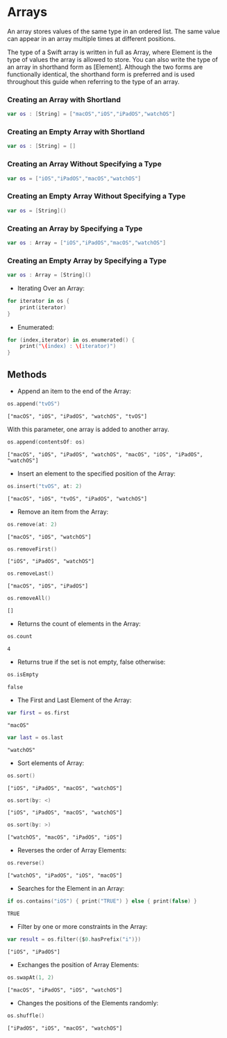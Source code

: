 # Arrays
An array stores values of the same type in an ordered list. The same value can appear in an array multiple times at different positions.

The type of a Swift array is written in full as Array<Element>, where Element is the type of values the array is allowed to store. You can also write the type of an array in shorthand form as [Element]. Although the two forms are functionally identical, the shorthand form is preferred and is used throughout this guide when referring to the type of an array.

### Creating an Array with Shortland   
```swift
var os : [String] = ["macOS","iOS","iPadOS","watchOS"]
```
### Creating an Empty Array with Shortland
```swift
var os : [String] = []
```
### Creating an Array Without Specifying a Type
```swift
var os = ["iOS","iPadOS","macOS","watchOS"]
```   
### Creating an Empty Array Without Specifying a Type
```swift
var os = [String]()
```
### Creating an Array by Specifying a Type
```swift
var os : Array = ["iOS","iPadOS","macOS","watchOS"]
```
### Creating an Empty Array by Specifying a Type
```swift
var os : Array = [String]()
```
- Iterating Over an Array:
```swift
for iterator in os {
    print(iterator)
}
```
- Enumerated:
```swift
for (index,iterator) in os.enumerated() {
    print("\(index) : \(iterator)")
}
```

## Methods
- Append an item to the end of the Array:
```swift
os.append("tvOS")
```
```
["macOS", "iOS", "iPadOS", "watchOS", "tvOS"]
```
With this parameter, one array is added to another array.
```swift
os.append(contentsOf: os)
```
```
["macOS", "iOS", "iPadOS", "watchOS", "macOS", "iOS", "iPadOS", "watchOS"]
```
- Insert an element to the specified position of the Array:
```swift
os.insert("tvOS", at: 2)
```
```
["macOS", "iOS", "tvOS", "iPadOS", "watchOS"]
```
- Remove an item from the Array:
```swift
os.remove(at: 2)
```
```
["macOS", "iOS", "watchOS"]
```
```swift
os.removeFirst()
```
```
["iOS", "iPadOS", "watchOS"]
```
```swift
os.removeLast()
```
```
["macOS", "iOS", "iPadOS"]
```
```swift
os.removeAll()
```
```
[]
```
- Returns the count of elements in the Array:
```swift
os.count
```
```
4
```
- Returns true if the set is not empty, false otherwise:
```swift
os.isEmpty
```
```
false
```
- The First and Last Element of the Array:
```swift
var first = os.first
```
```
"macOS"
```
 ```swift
var last = os.last
```
```
"watchOS"
```
- Sort elements of Array:
```swift
os.sort()
```
```
["iOS", "iPadOS", "macOS", "watchOS"]
```
```swift
os.sort(by: <)
```
```
["iOS", "iPadOS", "macOS", "watchOS"]
```
```swift
os.sort(by: >)
```
```
["watchOS", "macOS", "iPadOS", "iOS"]
```
- Reverses the order of Array Elements:
```swift
os.reverse()
```
```
["watchOS", "iPadOS", "iOS", "macOS"]
```
- Searches for the Element in an Array:
```swift
if os.contains("iOS") { print("TRUE") } else { print(false) }
```
```
TRUE
```
- Filter by one or more constraints in the Array:
```swift
var result = os.filter({$0.hasPrefix("i")})
```
```
["iOS", "iPadOS"]
```
- Exchanges the position of Array Elements:
```swift
os.swapAt(1, 2)
```
```
["macOS", "iPadOS", "iOS", "watchOS"]
```

- Changes the positions of the Elements randomly:
```swift
os.shuffle()
```
```
["iPadOS", "iOS", "macOS", "watchOS"]
```
